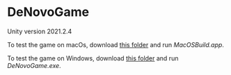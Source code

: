 # DeNovoGame

Unity version 2021.2.4

To test the game on macOs, download [this folder](https://github.com/ingridliabakk/DeNovoGame/blob/main/Builds/MacOSBuild.zip) and run *MacOSBuild.app*.

To test the game on Windows, download [this folder](https://github.com/ingridliabakk/DeNovoGame/blob/main/Builds/WindowsBuild.zip) and run *DeNovoGame.exe*.
